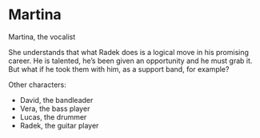 # Martina

Martina, the vocalist

She understands that what Radek does is a logical move in his promising career. He is talented, he’s been given an opportunity and he must grab it. But what if he took them with him, as a support band, for example?

Other characters:

- David, the bandleader
- Vera, the bass player
- Lucas, the drummer
- Radek, the guitar player
